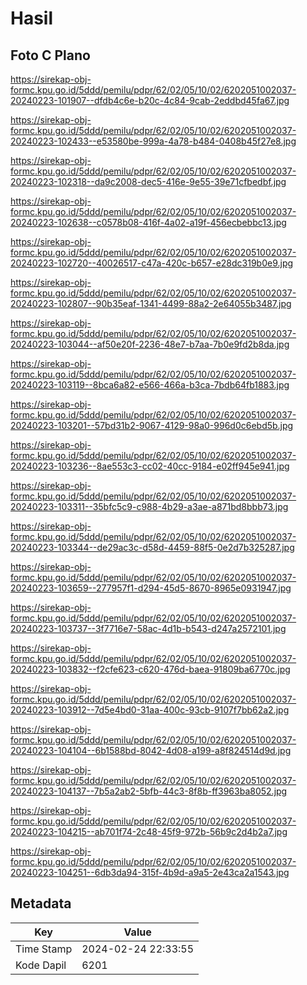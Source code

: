 # Hasil

## Foto C Plano

https://sirekap-obj-formc.kpu.go.id/5ddd/pemilu/pdpr/62/02/05/10/02/6202051002037-20240223-101907--dfdb4c6e-b20c-4c84-9cab-2eddbd45fa67.jpg

https://sirekap-obj-formc.kpu.go.id/5ddd/pemilu/pdpr/62/02/05/10/02/6202051002037-20240223-102433--e53580be-999a-4a78-b484-0408b45f27e8.jpg

https://sirekap-obj-formc.kpu.go.id/5ddd/pemilu/pdpr/62/02/05/10/02/6202051002037-20240223-102318--da9c2008-dec5-416e-9e55-39e71cfbedbf.jpg

https://sirekap-obj-formc.kpu.go.id/5ddd/pemilu/pdpr/62/02/05/10/02/6202051002037-20240223-102638--c0578b08-416f-4a02-a19f-456ecbebbc13.jpg

https://sirekap-obj-formc.kpu.go.id/5ddd/pemilu/pdpr/62/02/05/10/02/6202051002037-20240223-102720--40026517-c47a-420c-b657-e28dc319b0e9.jpg

https://sirekap-obj-formc.kpu.go.id/5ddd/pemilu/pdpr/62/02/05/10/02/6202051002037-20240223-102807--90b35eaf-1341-4499-88a2-2e64055b3487.jpg

https://sirekap-obj-formc.kpu.go.id/5ddd/pemilu/pdpr/62/02/05/10/02/6202051002037-20240223-103044--af50e20f-2236-48e7-b7aa-7b0e9fd2b8da.jpg

https://sirekap-obj-formc.kpu.go.id/5ddd/pemilu/pdpr/62/02/05/10/02/6202051002037-20240223-103119--8bca6a82-e566-466a-b3ca-7bdb64fb1883.jpg

https://sirekap-obj-formc.kpu.go.id/5ddd/pemilu/pdpr/62/02/05/10/02/6202051002037-20240223-103201--57bd31b2-9067-4129-98a0-996d0c6ebd5b.jpg

https://sirekap-obj-formc.kpu.go.id/5ddd/pemilu/pdpr/62/02/05/10/02/6202051002037-20240223-103236--8ae553c3-cc02-40cc-9184-e02ff945e941.jpg

https://sirekap-obj-formc.kpu.go.id/5ddd/pemilu/pdpr/62/02/05/10/02/6202051002037-20240223-103311--35bfc5c9-c988-4b29-a3ae-a871bd8bbb73.jpg

https://sirekap-obj-formc.kpu.go.id/5ddd/pemilu/pdpr/62/02/05/10/02/6202051002037-20240223-103344--de29ac3c-d58d-4459-88f5-0e2d7b325287.jpg

https://sirekap-obj-formc.kpu.go.id/5ddd/pemilu/pdpr/62/02/05/10/02/6202051002037-20240223-103659--277957f1-d294-45d5-8670-8965e0931947.jpg

https://sirekap-obj-formc.kpu.go.id/5ddd/pemilu/pdpr/62/02/05/10/02/6202051002037-20240223-103737--3f7716e7-58ac-4d1b-b543-d247a2572101.jpg

https://sirekap-obj-formc.kpu.go.id/5ddd/pemilu/pdpr/62/02/05/10/02/6202051002037-20240223-103832--f2cfe623-c620-476d-baea-91809ba6770c.jpg

https://sirekap-obj-formc.kpu.go.id/5ddd/pemilu/pdpr/62/02/05/10/02/6202051002037-20240223-103912--7d5e4bd0-31aa-400c-93cb-9107f7bb62a2.jpg

https://sirekap-obj-formc.kpu.go.id/5ddd/pemilu/pdpr/62/02/05/10/02/6202051002037-20240223-104104--6b1588bd-8042-4d08-a199-a8f824514d9d.jpg

https://sirekap-obj-formc.kpu.go.id/5ddd/pemilu/pdpr/62/02/05/10/02/6202051002037-20240223-104137--7b5a2ab2-5bfb-44c3-8f8b-ff3963ba8052.jpg

https://sirekap-obj-formc.kpu.go.id/5ddd/pemilu/pdpr/62/02/05/10/02/6202051002037-20240223-104215--ab701f74-2c48-45f9-972b-56b9c2d4b2a7.jpg

https://sirekap-obj-formc.kpu.go.id/5ddd/pemilu/pdpr/62/02/05/10/02/6202051002037-20240223-104251--6db3da94-315f-4b9d-a9a5-2e43ca2a1543.jpg


## Metadata

| Key        | Value               |
| ---------- | ------------------- |
| Time Stamp | 2024-02-24 22:33:55 |
| Kode Dapil | 6201                |




